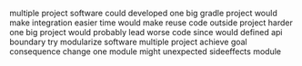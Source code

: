 multiple project software could developed one big gradle project would make integration easier time would make reuse code outside project harder one big project would probably lead worse code since would defined api boundary try modularize software multiple project achieve goal consequence change one module might unexpected sideeffects module